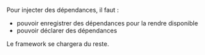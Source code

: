 Pour injecter des dépendances, il faut :

* pouvoir enregistrer des dépendances pour la rendre disponible
* pouvoir déclarer des dépendances

Le framework se chargera du reste.
